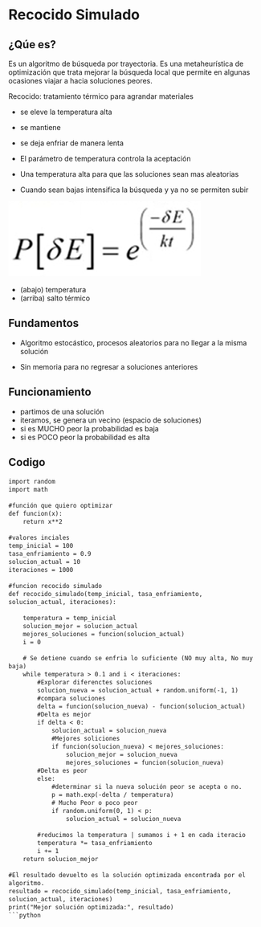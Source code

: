 # Recocido Simulado

## ¿Qúe es?

Es un algoritmo de búsqueda por trayectoria. 
Es una metaheurística de optimización que trata mejorar la búsqueda local que permite en algunas ocasiones viajar a hacia soluciones peores.

Recocido: tratamiento térmico para agrandar materiales

- se eleve la temperatura alta
- se mantiene 
- se deja enfriar de manera lenta


- El parámetro de temperatura controla la aceptación 
- Una temperatura alta para que las soluciones sean mas aleatorias
- Cuando sean bajas intensifica la búsqueda y ya no se permiten subir


 ![imagen](rs_IMG.png)
 
- (abajo) temperatura
- (arriba) salto térmico

## Fundamentos

- Algoritmo estocástico, procesos aleatorios para
no llegar a la misma solución

- Sin memoria para no regresar a soluciones anteriores


## Funcionamiento

- partimos de una solución
- iteramos, se genera un vecino (espacio de soluciones)
- si es MUCHO peor la probabilidad es baja
- si es POCO peor la probabilidad es alta

## Codigo

```
import random
import math

#función que quiero optimizar
def funcion(x):
    return x**2

#valores inciales
temp_inicial = 100
tasa_enfriamiento = 0.9
solucion_actual = 10
iteraciones = 1000

#funcion recocido simulado
def recocido_simulado(temp_inicial, tasa_enfriamiento, solucion_actual, iteraciones):

    temperatura = temp_inicial
    solucion_mejor = solucion_actual
    mejores_soluciones = funcion(solucion_actual)
    i = 0

    # Se detiene cuando se enfria lo suficiente (NO muy alta, No muy baja)
    while temperatura > 0.1 and i < iteraciones:
        #Explorar diferenctes soluciones
        solucion_nueva = solucion_actual + random.uniform(-1, 1)
        #compara soluciones
        delta = funcion(solucion_nueva) - funcion(solucion_actual)
        #Delta es mejor
        if delta < 0:
            solucion_actual = solucion_nueva
            #Mejores soliciones
            if funcion(solucion_nueva) < mejores_soluciones:
                solucion_mejor = solucion_nueva
                mejores_soluciones = funcion(solucion_nueva)
        #Delta es peor
        else:
            #determinar si la nueva solución peor se acepta o no. 
            p = math.exp(-delta / temperatura)
            # Mucho Peor o poco peor
            if random.uniform(0, 1) < p:
                solucion_actual = solucion_nueva
        
        #reducimos la temperatura | sumamos i + 1 en cada iteracio             
        temperatura *= tasa_enfriamiento
        i += 1
    return solucion_mejor

#El resultado devuelto es la solución optimizada encontrada por el algoritmo.
resultado = recocido_simulado(temp_inicial, tasa_enfriamiento, solucion_actual, iteraciones)
print("Mejor solución optimizada:", resultado)
```python